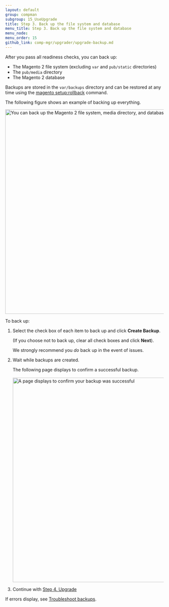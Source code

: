 ```yaml
---
layout: default 
group: compman
subgroup: 15_UseUpgrade
title: Step 3. Back up the file system and database
menu_title: Step 3. Back up the file system and database
menu_node: 
menu_order: 15
github_link: comp-mgr/upgrader/upgrade-backup.md
---
```


After you pass all readiness checks, you can back up:

*	The Magento 2 file system (excluding `var` and `pub/static` directories)
*	The `pub/media` directory
*	The Magento 2 database

Backups are stored in the `var/backups` directory and can be restored at any time using the <a href="{{ site.gdeurl }}install-gde/install/cli/install-cli-uninstall-mods.html#instgde-cli-uninst-mod-roll">magento setup:rollback</a> command.

The following figure shows an example of backing up everything.

<img src="{{ site.baseurl }}common/images/upgr_backup.png" width="650px" alt="You can back up the Magento 2 file system, media directory, and database">

To back up:

1.	Select the check box of each item to back up and click **Create Backup**.

	(If you choose not to back up, clear all check boxes and click **Next**).

	<div class="bs-callout bs-callout-info" id="info">
      <p>We strongly recommend you <em>do</em> back up in the event of issues.</p>
    </div>

2. 	Wait while backups are created.

	The following page displays to confirm a successful backup.<br><br>
	<img src="{{ site.baseurl }}common/images/upgr_backup-success.png" width="650px" alt="A page displays to confirm your backup was successful"><br>
3.	Continue with <a href="{{ site.gdeurl }}comp-mgr/upgrader/upgrade.html">Step 4. Upgrade</a>

If errors display, see <a href="{{ site.gdeurl }}comp-mgr/trouble/cman/tshoot_backup.html">Troubleshoot backups</a>.
